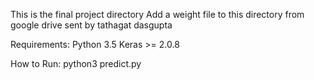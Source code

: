 This is the final project directory
Add a weight file to this directory from google drive sent by tathagat dasgupta

Requirements: 
Python 3.5
Keras >= 2.0.8

How to Run:
python3 predict.py



